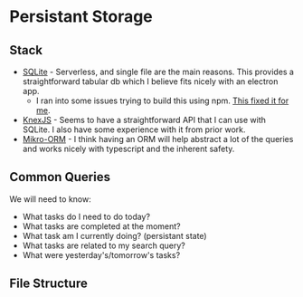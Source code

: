 # Persistant Storage

## Stack

- [SQLite](https://www.npmjs.com/package/sqlite3) - Serverless, and single file are the main reasons. This provides a straightforward tabular db which I believe fits nicely with an electron app.
  - I ran into some issues trying to build this using npm. [This fixed it for me](https://gist.github.com/craigvantonder/f59277cd788f8aa755e3bdbe5d21f08e).
- [KnexJS](https://github.com/knex/knex) - Seems to have a straightforward API that I can use with SQLite. I also have some experience with it from prior work.
- [Mikro-ORM](https://github.com/mikro-orm/mikro-orm) - I think having an ORM will help abstract a lot of the queries and works nicely with typescript and the inherent safety.

## Common Queries

We will need to know:

- What tasks do I need to do today?
- What tasks are completed at the moment?
- What task am I currently doing? (persistant state)
- What tasks are related to my search query?
- What were yesterday's/tomorrow's tasks?

## File Structure
